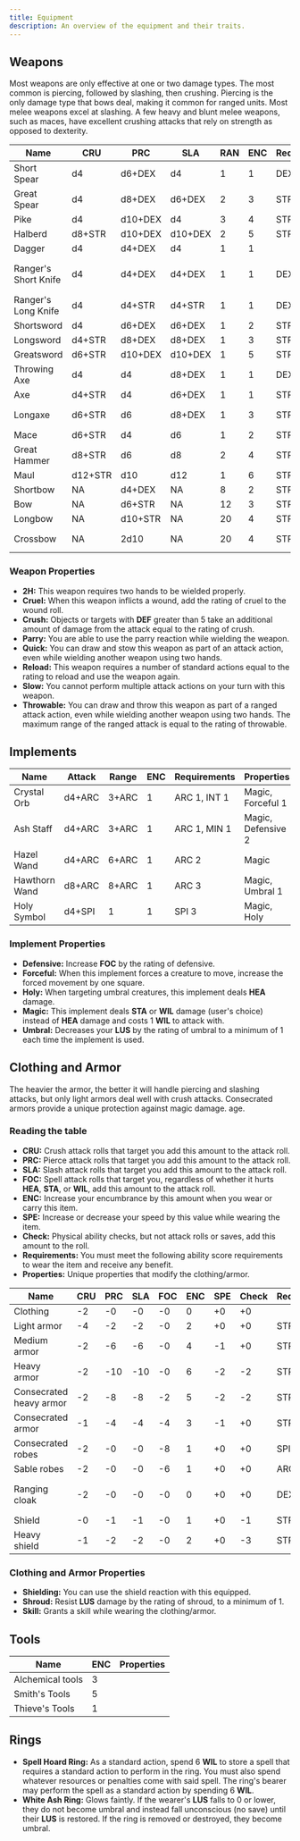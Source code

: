 ```yaml
---
title: Equipment
description: An overview of the equipment and their traits.
---
```


## Weapons

Most weapons are only effective at one or two damage types. The most common is piercing, followed by slashing, then crushing. Piercing is the only damage type that bows deal, making it common for ranged units. Most melee weapons excel at slashing. A few heavy and blunt melee weapons, such as maces, have excellent crushing attacks that rely on strength as opposed to dexterity.

| Name                 | CRU     | PRC     | SLA     | RAN | ENC | Requirements | Properties         |
| -------------------- | ------- | ------- | ------- | --- | --- | ------------ | ------------------ |
| Short Spear          | d4      | d6+DEX  | d4      | 1   | 1   | DEX 1        | Throwable 6        |
| Great Spear          | d4      | d8+DEX  | d6+DEX  | 2   | 3   | STR 1        | 2H                 |
| Pike                 | d4      | d10+DEX | d4      | 3   | 4   | STR 1        | 2H, Slow           |
| Halberd              | d8+STR  | d10+DEX | d10+DEX | 2   | 5   | STR 2        | 2H, Slow           |
| Dagger               | d4      | d4+DEX  | d4      | 1   | 1   |              | Quick              |
| Ranger's Short Knife | d4      | d4+DEX  | d4+DEX  | 1   | 1   | DEX 1        | Quick, Throwable 6 |
| Ranger's Long Knife  | d4      | d4+STR  | d4+STR  | 1   | 1   | DEX 1        | Parry              |
| Shortsword           | d4      | d6+DEX  | d6+DEX  | 1   | 2   | STR 0, DEX 0 | Parry              |
| Longsword            | d4+STR  | d8+DEX  | d8+DEX  | 1   | 3   | STR 1, DEX 0 | 2H, Parry          |
| Greatsword           | d6+STR  | d10+DEX | d10+DEX | 1   | 5   | STR 3        | 2H, Parry          |
| Throwing Axe         | d4      | d4      | d8+DEX  | 1   | 1   | DEX 2        | Throwable 4        |
| Axe                  | d4+STR  | d4      | d6+DEX  | 1   | 1   | STR 0        | Cruel 2            |
| Longaxe              | d6+STR  | d6      | d8+DEX  | 1   | 3   | STR 1        | 2H, Cruel 4        |
| Mace                 | d6+STR  | d4      | d6      | 1   | 2   | STR 1        |                    |
| Great Hammer         | d8+STR  | d6      | d8      | 2   | 4   | STR 3        | 2H                 |
| Maul                 | d12+STR | d10     | d12     | 1   | 6   | STR 4        | 2H, Slow           |
| Shortbow             | NA      | d4+DEX  | NA      | 8   | 2   | STR 0, DEX 0 | 2H                 |
| Bow                  | NA      | d6+STR  | NA      | 12  | 3   | STR 1, DEX 1 | 2H                 |
| Longbow              | NA      | d10+STR | NA      | 20  | 4   | STR 3, DEX 1 | 2H, Slow           |
| Crossbow             | NA      | 2d10    | NA      | 20  | 4   | STR 1        | 2H, Reload 2       |

### Weapon Properties

- **2H:** This weapon requires two hands to be wielded properly.
- **Cruel:** When this weapon inflicts a wound, add the rating of cruel to the wound roll.
- **Crush:** Objects or targets with **DEF** greater than 5 take an additional amount of damage from the attack equal to the rating of crush.
- **Parry:** You are able to use the parry reaction while wielding the weapon.
- **Quick:** You can draw and stow this weapon as part of an attack action, even while wielding another weapon using two hands.
- **Reload:** This weapon requires a number of standard actions equal to the rating to reload and use the weapon again.
- **Slow:** You cannot perform multiple attack actions on your turn with this weapon.
- **Throwable:** You can draw and throw this weapon as part of a ranged attack action, even while wielding another weapon using two hands. The maximum range of the ranged attack is equal to the rating of throwable.

## Implements

| Name          | Attack | Range | ENC | Requirements | Properties         |
| ------------- | ------ | ----- | --- | ------------ | ------------------ |
| Crystal Orb   | d4+ARC | 3+ARC | 1   | ARC 1, INT 1 | Magic, Forceful 1  |
| Ash Staff     | d4+ARC | 3+ARC | 1   | ARC 1, MIN 1 | Magic, Defensive 2 |
| Hazel Wand    | d4+ARC | 6+ARC | 1   | ARC 2        | Magic              |
| Hawthorn Wand | d8+ARC | 8+ARC | 1   | ARC 3        | Magic, Umbral 1    |
| Holy Symbol   | d4+SPI | 1     | 1   | SPI 3        | Magic, Holy        |

### Implement Properties

- **Defensive:** Increase **FOC** by the rating of defensive.
- **Forceful:** When this implement forces a creature to move, increase the forced movement by one square.
- **Holy:** When targeting umbral creatures, this implement deals **HEA** damage.
- **Magic:** This implement deals **STA** or **WIL** damage (user's choice) instead of **HEA** damage and costs 1 **WIL** to attack with.
- **Umbral:** Decreases your **LUS** by the rating of umbral to a minimum of 1 each time the implement is used.

## Clothing and Armor

The heavier the armor, the better it will handle piercing and slashing attacks, but only light armors deal well with crush attacks. Consecrated armors provide a unique protection against magic damage.
age.

### Reading the table

- **CRU:** Crush attack rolls that target you add this amount to the attack roll.
- **PRC:** Pierce attack rolls that target you add this amount to the attack roll.
- **SLA:** Slash attack rolls that target you add this amount to the attack roll.
- **FOC:** Spell attack rolls that target you, regardless of whether it hurts **HEA**, **STA**, or **WIL**, add this amount to the attack roll.
- **ENC:** Increase your encumbrance by this amount when you wear or carry this item.
- **SPE:** Increase or decrease your speed by this value while wearing the item.
- **Check:** Physical ability checks, but not attack rolls or saves, add this amount to the roll.
- **Requirements:** You must meet the following ability score requirements to wear the item and receive any benefit.
- **Properties:** Unique properties that modify the clothing/armor.

| Name                    | CRU | PRC | SLA | FOC | ENC | SPE | Check | Requirements | Properties                |
| ----------------------- | --- | --- | --- | --- | --- | --- | ----- | ------------ | ------------------------- |
| Clothing                | -2  | -0  | -0  | -0  | 0   | +0  | +0    |              |                           |
| Light armor             | -4  | -2  | -2  | -0  | 2   | +0  | +0    | STR 0        |                           |
| Medium armor            | -2  | -6  | -6  | -0  | 4   | -1  | +0    | STR 1        |                           |
| Heavy armor             | -2  | -10 | -10 | -0  | 6   | -2  | -2    | STR 2        |                           |
| Consecrated heavy armor | -2  | -8  | -8  | -2  | 5   | -2  | -2    | STR 2, SPI 1 |                           |
| Consecrated armor       | -1  | -4  | -4  | -4  | 3   | -1  | +0    | STR 1, SPI 2 |                           |
| Consecrated robes       | -2  | -0  | -0  | -8  | 1   | +0  | +0    | SPI 1        |                           |
| Sable robes             | -2  | -0  | -0  | -6  | 1   | +0  | +0    | ARC 2        | Shroud 1                  |
| Ranging cloak           | -2  | -0  | -0  | -0  | 0   | +0  | +0    | DEX 2        | Skill: Wilderness Stealth |
| Shield                  | -0  | -1  | -1  | -0  | 1   | +0  | -1    | STR 1        | Shielding                 |
| Heavy shield            | -1  | -2  | -2  | -0  | 2   | +0  | -3    | STR 3        | Shielding                 |

### Clothing and Armor Properties

- **Shielding:** You can use the shield reaction with this equipped.
- **Shroud:** Resist **LUS** damage by the rating of shroud, to a minimum of 1.
- **Skill:** Grants a skill while wearing the clothing/armor.

## Tools

| Name             | ENC | Properties |
| ---------------- | --- | ---------- |
| Alchemical tools | 3   |            |
| Smith's Tools    | 5   |            |
| Thieve's Tools   | 1   |            |

## Rings

- **Spell Hoard Ring:** As a standard action, spend 6 **WIL** to store a spell that requires a standard action to perform in the ring. You must also spend whatever resources or penalties come with said spell. The ring's bearer may perform the spell as a standard action by spending 6 **WIL**.
- **White Ash Ring:** Glows faintly. If the wearer's **LUS** falls to 0 or lower, they do not become umbral and instead fall unconscious (no save) until their **LUS** is restored. If the ring is removed or destroyed, they become umbral.
